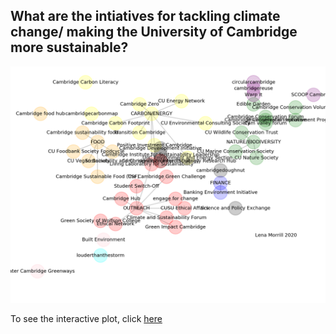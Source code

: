 ## What are the intiatives for tackling climate change/ making the University of Cambridge more sustainable?

![graph of initiatives for sustainibility and climate action at the university of cambridge](figures/Cambridge_initiatives_climate_and_sustainability.png)

To see the interactive plot, click [here](html_files.html)


